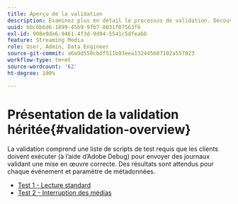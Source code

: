```yaml
---
title: Aperçu de la validation
description: Examinez plus en détail le processus de validation. Découvrez comment envoyer des journaux afin de valider une mise en œuvre correcte.
uuid: bbc6b6d6-1899-45b9-9fb7-8031f07563f6
exl-id: 908e9de6-9461-4f3d-9d94-5541c5dfeabb
feature: Streaming Media
role: User, Admin, Data Engineer
source-git-commit: a6a9d550cbdf511b93eea132445607102a557823
workflow-type: tm+mt
source-wordcount: '62'
ht-degree: 100%

---
```


# Présentation de la validation héritée{#validation-overview}

La validation comprend une liste de scripts de test requis que les clients doivent exécuter (à l’aide d’Adobe Debug) pour envoyer des journaux validant une mise en œuvre correcte.
Des résultats sont attendus pour chaque événement et paramètre de métadonnées.

* [Test 1 - Lecture standard](test1-standard-playback.md)
* [Test 2 - Interruption des médias](test2-media-interrupt.md)
